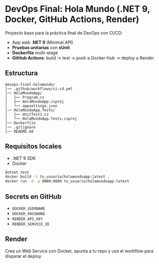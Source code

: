 # DevOps Final: Hola Mundo (.NET 9, Docker, GitHub Actions, Render)

Proyecto base para la práctica final de DevOps con CI/CD:
- App web **.NET 9** (Minimal API)
- **Pruebas unitarias** con **xUnit**
- **Dockerfile** multi-stage
- **GitHub Actions**: build → test → push a Docker Hub → deploy a Render

## Estructura
```
devops-final-holamundo/
│── .github/workflows/ci-cd.yml
│── HolaMundoApp/
│   ├── Program.cs
│   ├── HolaMundoApp.csproj
│   └── appsettings.json
│── HolaMundoApp.Tests/
│   ├── UnitTest1.cs
│   └── HolaMundoApp.Tests.csproj
│── Dockerfile
│── .gitignore
│── README.md
```

## Requisitos locales
- .NET 9 SDK
- Docker

```bash
dotnet test
docker build -t tu_usuario/holamundoapp:latest .
docker run -d -p 8080:8080 tu_usuario/holamundoapp:latest
```

## Secrets en GitHub
- `DOCKER_USERNAME`
- `DOCKER_PASSWORD`
- `RENDER_API_KEY`
- `RENDER_SERVICE_ID`

## Render
Crea un Web Service con Docker, apunta a tu repo y usa el workflow para disparar el deploy.